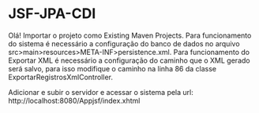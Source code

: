 # JSF-JPA-CDI

Olá!
Importar o projeto como Existing Maven Projects.
Para funcionamento do sistema é necessário a configuração do banco de dados no arquivo src>main>resources>META-INF>persistence.xml.
Para funcionamento do Exportar XML é necessário a configuração do caminho que o XML gerado será salvo, para isso modifique o caminho na linha 86 da classe ExportarRegistrosXmlController.

Adicionar e subir o servidor e acessar o sistema pela url: http://localhost:8080/Appjsf/index.xhtml
